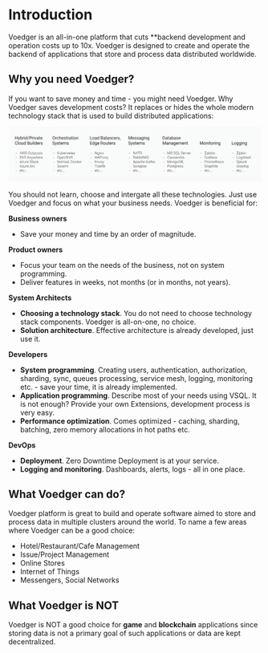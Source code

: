# Introduction

Voedger is an all-in-one platform that cuts **backend development and operation costs up to 10x. Voedger is designed to create and operate the backend of applications that store and process data distributed worldwide.

## Why you need Voedger?

If you want to save money and time - you might need Voedger. Why Voedger saves development costs? It replaces or hides the whole modern technology stack that is used to build distributed applications:

![Modern technology stack. Use Voedger instead all of this...](images/stack.png)

You should not learn, choose and intergate all these technologies. Just use Voedger and focus on what your business needs. Voedger is beneficial for:

**Business owners**

- Save your money and time by an order of magnitude.

**Product owners**

- Focus your team on the needs of the business, not on system programming.
- Deliver features in weeks, not months (or in months, not years).

**System Architects**

- **Choosing a technology stack**. You do not need to choose technology stack components. Voedger is all-on-one, no choice.
- **Solution architecture**. Effective architecture is already developed, just use it.

**Developers**

- **System programming**. Creating users, authentication, authorization, sharding, sync, queues processing, service mesh, logging, monitoring etc. - save your time, it is already implemented.
- **Application programming**. Describe most of your needs using VSQL. It is not enough? Provide your own Extensions, development process is very easy.
- **Performance optimization**. Comes optimized - caching, sharding, batching, zero memory allocations in hot paths etc.

**DevOps**

- **Deployment**. Zero Downtime Deployment is at your service.
- **Logging and monitoring**. Dashboards, alerts, logs - all in one place.

 ## What Voedger can do?

Voedger platform is great to build and operate software aimed to store and process data in multiple clusters around the world. To name a few areas where Voedger can be a good choice:

- Hotel/Restaurant/Cafe Management
- Issue/Project Management
- Online Stores
- Internet of Things
- Messengers, Social Networks


## What Voedger is NOT

Voedger is NOT a good choice for **game** and **blockchain** applications since storing data is not a primary goal of such applications or data are kept decentralized.